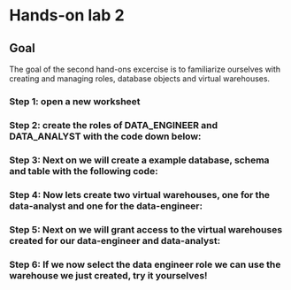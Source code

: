 # Hands-on lab 2

## Goal
The goal of the second hand-ons excercise is to familiarize ourselves with creating and managing roles, database objects and virtual warehouses.

### Step 1: open a new worksheet

### Step 2: create the roles of DATA_ENGINEER and DATA_ANALYST with the code down below:

### Step 3: Next on we will create a example database, schema and table with the following code:

### Step 4: Now lets create two virtual warehouses, one for the data-analyst and one for the data-engineer:

### Step 5: Next on we will grant access to the virtual warehouses created for our data-engineer and data-analyst:

### Step 6: If we now select the data engineer role we can use the warehouse we just created, try it yourselves! 
